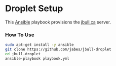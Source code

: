 # Droplet Setup

This [Ansible](https://www.ansible.com) playbook provisions the [jbull.ca](http://www.jbull.ca) server.

### How To Use

```bash
sudo apt-get install -y ansible
git clone https://github.com/jabes/jbull-droplet
cd jbull-droplet
ansible-playbook playbook.yml
```
